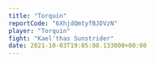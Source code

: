 ```yaml
---
title: "Torquin"
reportCode: "6XhjdQmtyfBJDVzN"
player: "Torquin"
fight: "Kael'thas Sunstrider"
date: 2021-10-03T19:05:08.133000+00:00
---
```

